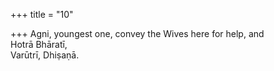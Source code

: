 +++
title = "10"

+++
Agni, youngest one, convey the Wives here for help, and  
Hotrā Bhāratī,  
Varūtrī, Dhiṣaṇā.  
